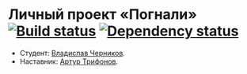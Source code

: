# Личный проект «Погнали» [![Build status][travis-image]][travis-url] [![Dependency status][dependency-image]][dependency-url]

* Студент: [Владислав Черников](https://up.htmlacademy.ru/adaptive/20/user/1464321).
* Наставник: [Артур Трифонов](https://htmlacademy.ru/profile/wrgraff).

[travis-image]: https://travis-ci.com/htmlacademy-adaptive/1464321-pognali-20.svg?branch=master
[travis-url]: https://travis-ci.com/htmlacademy-adaptive/1464321-pognali-20
[dependency-image]: https://david-dm.org/htmlacademy-adaptive/1464321-pognali-20/dev-status.svg?style=flat-square
[dependency-url]: https://david-dm.org/htmlacademy-adaptive/1464321-pognali-20?type=dev
